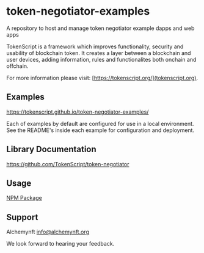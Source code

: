 # token-negotiator-examples
A repository to host and manage token negotiator example dapps and web apps

TokenScript is a framework which improves functionality, security and usability of blockchain token. It creates a layer between a blockchain and user devices, adding information, rules and functionalites both onchain and offchain. 

For more information please visit: [https://tokenscript.org/](tokenscript.org).

## Examples

https://tokenscript.github.io/token-negotiator-examples/

Each of examples by default are configured for use in a local environment.
See the README's inside each example for configuration and deployment.

## Library Documentation

https://github.com/TokenScript/token-negotiator

## Usage

[NPM Package](https://www.npmjs.com/package/@alphawallet/token-negotiator)

## Support

Alchemynft <info@alchemynft.org>

We look forward to hearing your feedback.
